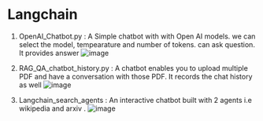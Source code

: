# Langchain
1. OpenAI_Chatbot.py  : A Simple chatbot with with Open AI models. we can  select the model, tempearature and number of tokens. can ask question. It provides answer ![image](https://github.com/user-attachments/assets/25a45b24-16b2-4b8b-bc49-a26e5214640c)

2. RAG_QA_chatbot_history.py : A chatbot enables you to upload multiple PDF and have a conversation with those PDF. It records the chat history as well ![image](https://github.com/user-attachments/assets/b7c9e5df-870e-46df-8d48-3c1e2dd28d9b)
3. Langchain_search_agents : An interactive chatbot built with 2 agents i.e wikipedia and arxiv .
    ![image](https://github.com/user-attachments/assets/7d75d233-8eb0-4e6e-b1e2-5c8d0d16795e)

